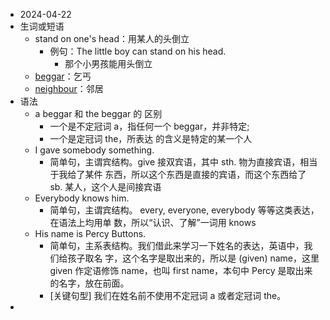 - 2024-04-22
- 生词或短语
	- stand on one's head：用某人的头倒立
		- 例句：The little boy can stand on his head.
			- 那个小男孩能用头倒立
	- [beggar](https://www.wordreference.com/enzh/beggar)：乞丐
	- [neighbour](https://www.wordreference.com/enzh/neighbour)：邻居
- 语法
	- a beggar 和 the beggar 的 区别
		- 一个是不定冠词 a，指任何一个 beggar，并非特定;
		- 一个是定冠词 the，所表达 的含义是特定的某一个人
	- I gave somebody something.
		- 简单句，主谓宾结构。give 接双宾语，其中 sth. 物为直接宾语，相当于我给了某件 东西，所以这个东西是直接的宾语，而这个东西给了 sb. 某人，这个人是间接宾语
	- Everybody knows him.
		- 简单句，主谓宾结构。 every, everyone, everybody 等等这类表达，在语法上均用单 数，所以“认识、了解”一词用 knows
	- His name is Percy Buttons.
		- 简单句，主系表结构。我们借此来学习一下姓名的表达，英语中，我们给孩子取名 字，这个名字是取出来的，所以是 (given) name，这里 given 作定语修饰 name，也叫 first name，本句中 Percy 是取出来的名字，放在前面。
		- [关键句型] 我们在姓名前不使用不定冠词 a 或者定冠词 the。
-